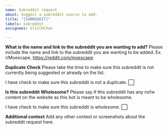 ```yaml
---
name: Subreddit request
about: Suggest a subreddit source to add.
title: "[SUBREDDIT]"
labels: subreddit
assignees: GlitchChan

---
```


**What is the name and link to the subreddit you are wanting to add?**
Please include the name and link to the subreddit you are wanting to be added. Ex. r/Moescape, https://reddit.com/moescape 

**Duplicate Check**
Please take the time to make sure this subreddit is not currently being suggested or already on the list.

I have check to make sure this subreddit is not a duplicate. ⬜

**Is this subreddit Wholesome?**
Please say if this subreddit has any nsfw content on the website as this bot is meant to be wholesome.

I have check to make sure this subreddit is wholesome. ⬜

**Additional context**
Add any other context or screenshots about the subreddit request here.
